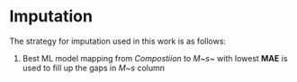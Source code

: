 # Imputation

The strategy for imputation used in this work is as follows:
1. Best ML model mapping from *Compostiion* to *M*~*s*~ with lowest **MAE** is used to fill up the gaps in *M~s* column
